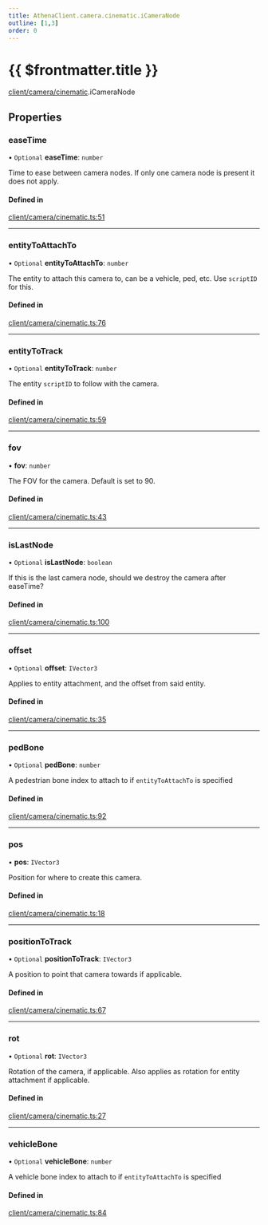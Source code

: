 ```yaml
---
title: AthenaClient.camera.cinematic.iCameraNode
outline: [1,3]
order: 0
---
```


# {{ $frontmatter.title }}


[client/camera/cinematic](../modules/client_camera_cinematic.md).iCameraNode

## Properties

### easeTime

• `Optional` **easeTime**: `number`

Time to ease between camera nodes. If only one camera node is present it does not apply.

#### Defined in

[client/camera/cinematic.ts:51](https://github.com/Stuyk/altv-athena/blob/8499342/src/core/client/camera/cinematic.ts#L51)

___

### entityToAttachTo

• `Optional` **entityToAttachTo**: `number`

The entity to attach this camera to, can be a vehicle, ped, etc.
Use `scriptID` for this.

#### Defined in

[client/camera/cinematic.ts:76](https://github.com/Stuyk/altv-athena/blob/8499342/src/core/client/camera/cinematic.ts#L76)

___

### entityToTrack

• `Optional` **entityToTrack**: `number`

The entity `scriptID` to follow with the camera.

#### Defined in

[client/camera/cinematic.ts:59](https://github.com/Stuyk/altv-athena/blob/8499342/src/core/client/camera/cinematic.ts#L59)

___

### fov

• **fov**: `number`

The FOV for the camera. Default is set to 90.

#### Defined in

[client/camera/cinematic.ts:43](https://github.com/Stuyk/altv-athena/blob/8499342/src/core/client/camera/cinematic.ts#L43)

___

### isLastNode

• `Optional` **isLastNode**: `boolean`

If this is the last camera node, should we destroy the camera after easeTime?

#### Defined in

[client/camera/cinematic.ts:100](https://github.com/Stuyk/altv-athena/blob/8499342/src/core/client/camera/cinematic.ts#L100)

___

### offset

• `Optional` **offset**: `IVector3`

Applies to entity attachment, and the offset from said entity.

#### Defined in

[client/camera/cinematic.ts:35](https://github.com/Stuyk/altv-athena/blob/8499342/src/core/client/camera/cinematic.ts#L35)

___

### pedBone

• `Optional` **pedBone**: `number`

A pedestrian bone index to attach to if `entityToAttachTo` is specified

#### Defined in

[client/camera/cinematic.ts:92](https://github.com/Stuyk/altv-athena/blob/8499342/src/core/client/camera/cinematic.ts#L92)

___

### pos

• **pos**: `IVector3`

Position for where to create this camera.

#### Defined in

[client/camera/cinematic.ts:18](https://github.com/Stuyk/altv-athena/blob/8499342/src/core/client/camera/cinematic.ts#L18)

___

### positionToTrack

• `Optional` **positionToTrack**: `IVector3`

A position to point that camera towards if applicable.

#### Defined in

[client/camera/cinematic.ts:67](https://github.com/Stuyk/altv-athena/blob/8499342/src/core/client/camera/cinematic.ts#L67)

___

### rot

• `Optional` **rot**: `IVector3`

Rotation of the camera, if applicable.
Also applies as rotation for entity attachment if applicable.

#### Defined in

[client/camera/cinematic.ts:27](https://github.com/Stuyk/altv-athena/blob/8499342/src/core/client/camera/cinematic.ts#L27)

___

### vehicleBone

• `Optional` **vehicleBone**: `number`

A vehicle bone index to attach to if `entityToAttachTo` is specified

#### Defined in

[client/camera/cinematic.ts:84](https://github.com/Stuyk/altv-athena/blob/8499342/src/core/client/camera/cinematic.ts#L84)
